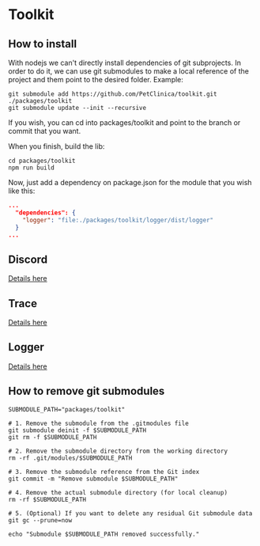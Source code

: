 # Toolkit

## How to install

With nodejs we can't directly install dependencies of git subprojects.
In order to do it, we can use git submodules to make a local reference of the project and them point to the desired folder.
Example:

```shell
git submodule add https://github.com/PetClinica/toolkit.git ./packages/toolkit
git submodule update --init --recursive
```

If you wish, you can cd into packages/toolkit and point to the branch or commit that you want.

When you finish, build the lib:

```shell
cd packages/toolkit
npm run build
```

Now, just add a dependency on package.json for the module that you wish like this:

```json
...
  "dependencies": {
    "logger": "file:./packages/toolkit/logger/dist/logger"
  }
...
```

## Discord

[Details here](./discord/README.MD)

## Trace

[Details here](./trace/README.MD)

## Logger

[Details here](./logger/README.MD)

## How to remove git submodules

```shell
SUBMODULE_PATH="packages/toolkit"

# 1. Remove the submodule from the .gitmodules file
git submodule deinit -f $SUBMODULE_PATH
git rm -f $SUBMODULE_PATH

# 2. Remove the submodule directory from the working directory
rm -rf .git/modules/$SUBMODULE_PATH

# 3. Remove the submodule reference from the Git index
git commit -m "Remove submodule $SUBMODULE_PATH"

# 4. Remove the actual submodule directory (for local cleanup)
rm -rf $SUBMODULE_PATH

# 5. (Optional) If you want to delete any residual Git submodule data
git gc --prune=now

echo "Submodule $SUBMODULE_PATH removed successfully."
```
